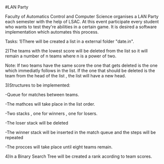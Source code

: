 #LAN Party

Faculty of Automatics  Control and Computer Science organises a LAN Party
each semester with the help of LSAC. At this event participate every 
student who wants to test they're abilities in a certain game. It is 
desired a software implementation which automates this process.

Tasks:
1)There will be created a list in a external folder "date.in".

2)The teams with the lowest score will be deleted from the list so 
it will remain a number of n teams where n is a power of two. 

Note: If two teams have the same score the one that gets deleted is the one
which immediatly follows in the list. If the one that should be deleted
is the team from the head of the list , the list will have a new head.

3)Structures to be implemented:

-Queue for matches between teams.

-The mathces will take place in the list order.

-Two stacks , one for winners , one for losers.

-The loser stack will be deleted

-The winner stack will be inserted in the match queue and the steps will
be repeated

-The procces will take place until eight teams remain.

4)In a Binary Search Tree will be created a rank acording to team scores.
